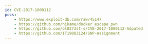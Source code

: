 ```yaml
---
id: CVE-2017-1000112
pocs:
    - https://www.exploit-db.com/raw/45147
    - https://github.com/hikame/docker_escape_pwn
    - https://github.com/ol0273st-s/CVE-2017-1000112-Adpated
    - https://github.com/IT19083124/SNP-Assignment
---
```


